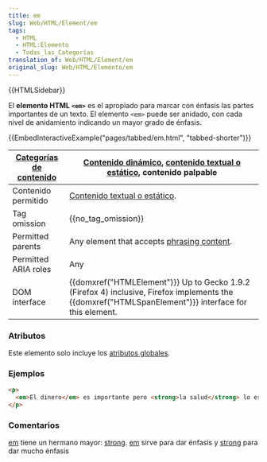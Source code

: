 ```yaml
---
title: em
slug: Web/HTML/Element/em
tags:
  - HTML
  - HTML:Elemento
  - Todas_las_Categorías
translation_of: Web/HTML/Element/em
original_slug: Web/HTML/Elemento/em
---
```


{{HTMLSidebar}}

El **elemento HTML `<em>`** es el apropiado para marcar con énfasis las partes importantes de un texto. El elemento `<em>` puede ser anidado, con cada nivel de anidamiento indicando un mayor grado de énfasis.

{{EmbedInteractiveExample("pages/tabbed/em.html", "tabbed-shorter")}}

| [Categorías de contenido](/es/docs/Web/Guide/HTML/categorias_de_contenido) | [Contenido dinámico](/es/docs/Web/Guide/HTML/categorias_de_contenido#Contenido_dinámico), [contenido textual o estático](/es/docs/Web/Guide/HTML/categorias_de_contenido#Contenido_textual_o_estático), contenido palpable |
| -------------------------------------------------------------------------- | -------------------------------------------------------------------------------------------------------------------------------------------------------------------------------------------------------------------------- |
| Contenido permitido                                                        | [Contenido textual o estático](/es/docs/Web/Guide/HTML/categorias_de_contenido#Contenido_textual_o_estático).                                                                                                              |
| Tag omission                                                               | {{no_tag_omission}}                                                                                                                                                                                                   |
| Permitted parents                                                          | Any element that accepts [phrasing content](/es/docs/Web/HTML/Content_categories#Phrasing_content).                                                                                                                        |
| Permitted ARIA roles                                                       | Any                                                                                                                                                                                                                        |
| DOM interface                                                              | {{domxref("HTMLElement")}} Up to Gecko 1.9.2 (Firefox 4) inclusive, Firefox implements the {{domxref("HTMLSpanElement")}} interface for this element.                                                  |

### Atributos

Este elemento solo incluye los [atributos globales](/es/docs/Web/HTML/Atributos_Globales).

### Ejemplos

```html
<p>
  <em>El dinero</em> es importante pero <strong>la salud</strong> lo es más.
</p>
```

### Comentarios

[em](/es/HTML/Elemento/em) tiene un hermano mayor: [strong](/es/HTML/Elemento/strong). [em](/es/HTML/Elemento/em) sirve para dar énfasis y [strong](/es/HTML/Elemento/strong) para dar mucho énfasis
